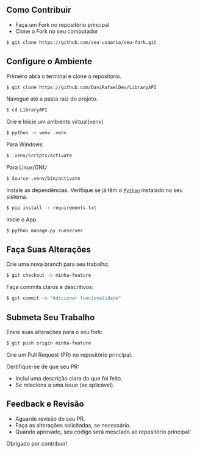 ## Como Contribuir

- Faça um Fork no repositório principal
- Clone o Fork no seu computador

```bash
$ git clone https://github.com/seu-usuario/seu-fork.git
```

## Configure o Ambiente

Primeiro abra o terminal e clone o repositório.

```bash
$ git clone https://github.com/DaviRafaelDev/LibraryAPI
```

Navegue até a pasta raiz do projeto.

```bash
$ cd LibraryAPI
```

Crie e Inicie um ambiente virtual(venv)

```bash
$ python -m venv .venv
```

Para Windows

```bash
$ .venv/Scripts/activate
```

Para Linux/GNU

```bash
$ Source .venv/bin/activate
```

Instale as dependências. Verifique se já têm o [`Python`](https://www.python.org/downloads/) instalado no seu sistema.

```bash
$ pip install -r requirements.txt
```

Inicie o App.

```bash
$ python manage.py runserver
```

## Faça Suas Alterações

Crie uma nova branch para seu trabalho:

```bash
$ git checkout -b minha-feature
```

Faça commits claros e descritivos:

```bash
$ git commit -m "Adicionar funcionalidade"
```

## Submeta Seu Trabalho

Envie suas alterações para o seu fork:

```bash
$ git push origin minha-feature
```

Crie um Pull Request (PR) no repositório principal.

Certifique-se de que seu PR:

- Inclui uma descrição clara do que foi feito.
- Se relaciona a uma issue (se aplicável).

## Feedback e Revisão

- Aguarde revisão do seu PR.
- Faça as alterações solicitadas, se necessário.
- Quando aprovado, seu código será mesclado ao repositório principal!

Obrigado por contribuir!
